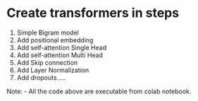 # Create transformers in steps
1. Simple Bigram model
2. Add positional embedding
3. Add self-attention Single Head
4. Add self-attention Multi Head
5. Add Skip connection
6. Add Layer Normalization
7. Add dropouts.....

Note: - All the code above are executable from colab notebook.
